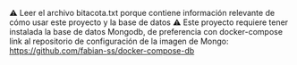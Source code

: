 ⚠️ Leer el archivo bitacota.txt porque contiene información relevante de cómo usar este proyecto y la base de datos
⚠️ Este proyecto requiere tener instalada la base de datos Mongodb, de preferencia con docker-compose
    link al repositorio de configuración de la imagen de Mongo: https://github.com/fabian-ss/docker-compose-db